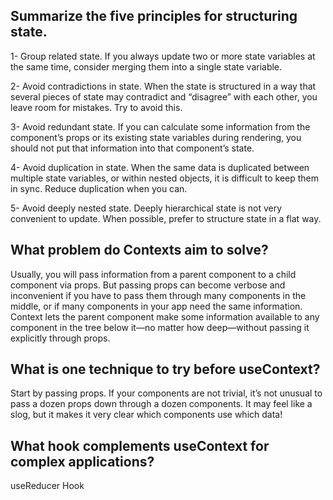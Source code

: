 ## Summarize the five principles for structuring state.

1- Group related state. If you always update two or more state variables at the same time, consider merging them into a single state variable.

2- Avoid contradictions in state. When the state is structured in a way that several pieces of state may contradict and “disagree” with each other, you leave room for mistakes. Try to avoid this.

3- Avoid redundant state. If you can calculate some information from the component’s props or its existing state variables during rendering, you should not put that information into that component’s state.

4- Avoid duplication in state. When the same data is duplicated between multiple state variables, or within nested objects, it is difficult to keep them in sync. Reduce duplication when you can.

5- Avoid deeply nested state. Deeply hierarchical state is not very convenient to update. When possible, prefer to structure state in a flat way.

## What problem do Contexts aim to solve?

Usually, you will pass information from a parent component to a child component via props. But passing props can become verbose and inconvenient if you have to pass them through many components in the middle, or if many components in your app need the same information. Context lets the parent component make some information available to any component in the tree below it—no matter how deep—without passing it explicitly through props.

## What is one technique to try before useContext?
Start by passing props. If your components are not trivial, it’s not unusual to pass a dozen props down through a dozen components. It may feel like a slog, but it makes it very clear which components use which data!

## What hook complements useContext for complex applications?
 useReducer Hook
